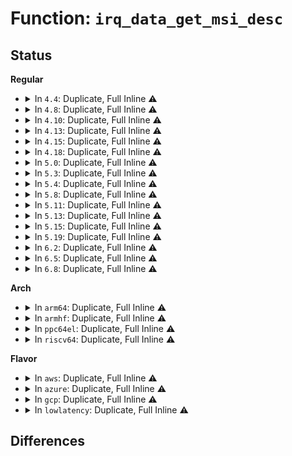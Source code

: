 # Function: <code>irq_data_get_msi_desc</code>

## Status
<b>Regular</b>
<ul>
<li>
<details>
<summary>In <code>4.4</code>: Duplicate, Full Inline ⚠️</summary>

**Collision:** Static Duplication

**Inline:** Full

**Transformation:** False

**Instances:**

```
In drivers/pci/msi.c (ffffffff814546da)
Location: include/linux/irq.h:647
Inline: True
Inline callers:
  - drivers/pci/msi.c:msi_set_mask_bit
  - drivers/pci/msi.c:pci_msi_domain_write_msg
```
```
In drivers/base/platform-msi.c (ffffffff8156cab6)
Location: include/linux/irq.h:647
Inline: True
Inline callers:
  - drivers/base/platform-msi.c:platform_msi_write_msg
```
</details>
</li>
<li>
<details>
<summary>In <code>4.8</code>: Duplicate, Full Inline ⚠️</summary>

**Collision:** Static Duplication

**Inline:** Full

**Transformation:** False

**Instances:**

```
In drivers/pci/msi.c (ffffffff814a1c85)
Location: include/linux/irq.h:676
Inline: True
Inline callers:
  - drivers/pci/msi.c:pci_msi_domain_write_msg
  - drivers/pci/msi.c:msi_set_mask_bit
```
```
In drivers/pci/host/pcie-designware.c (0)
Location: include/linux/irq.h:676
Inline: True
```
```
In drivers/base/platform-msi.c (ffffffff815c1f86)
Location: include/linux/irq.h:676
Inline: True
Inline callers:
  - drivers/base/platform-msi.c:platform_msi_write_msg
```
</details>
</li>
<li>
<details>
<summary>In <code>4.10</code>: Duplicate, Full Inline ⚠️</summary>

**Collision:** Static Duplication

**Inline:** Full

**Transformation:** False

**Instances:**

```
In drivers/pci/msi.c (ffffffff814c38d5)
Location: include/linux/irq.h:693
Inline: True
Inline callers:
  - drivers/pci/msi.c:pci_msi_domain_write_msg
  - drivers/pci/msi.c:msi_set_mask_bit
```
```
In drivers/pci/host/pcie-designware.c (0)
Location: include/linux/irq.h:693
Inline: True
```
```
In drivers/base/platform-msi.c (ffffffff815f13d6)
Location: include/linux/irq.h:693
Inline: True
Inline callers:
  - drivers/base/platform-msi.c:platform_msi_write_msg
```
</details>
</li>
<li>
<details>
<summary>In <code>4.13</code>: Duplicate, Full Inline ⚠️</summary>

**Collision:** Static Duplication

**Inline:** Full

**Transformation:** False

**Instances:**

```
In drivers/pci/msi.c (ffffffff814cdf25)
Location: include/linux/irq.h:743
Inline: True
Inline callers:
  - drivers/pci/msi.c:pci_msi_domain_write_msg
  - drivers/pci/msi.c:msi_set_mask_bit
```
```
In drivers/pci/dwc/pcie-designware-host.c (0)
Location: include/linux/irq.h:743
Inline: True
```
```
In drivers/base/platform-msi.c (ffffffff81605536)
Location: include/linux/irq.h:743
Inline: True
Inline callers:
  - drivers/base/platform-msi.c:platform_msi_write_msg
```
</details>
</li>
<li>
<details>
<summary>In <code>4.15</code>: Duplicate, Full Inline ⚠️</summary>

**Collision:** Static Duplication

**Inline:** Full

**Transformation:** False

**Instances:**

```
In drivers/pci/msi.c (ffffffff8150e465)
Location: include/linux/irq.h:772
Inline: True
Inline callers:
  - drivers/pci/msi.c:pci_msi_domain_write_msg
  - drivers/pci/msi.c:msi_set_mask_bit
```
```
In drivers/pci/dwc/pcie-designware-host.c (0)
Location: include/linux/irq.h:772
Inline: True
```
```
In drivers/base/platform-msi.c (ffffffff8166d936)
Location: include/linux/irq.h:772
Inline: True
Inline callers:
  - drivers/base/platform-msi.c:platform_msi_write_msg
```
</details>
</li>
<li>
<details>
<summary>In <code>4.18</code>: Duplicate, Full Inline ⚠️</summary>

**Collision:** Static Duplication

**Inline:** Full

**Transformation:** False

**Instances:**

```
In drivers/pci/msi.c (ffffffff81543365)
Location: include/linux/irq.h:774
Inline: True
Inline callers:
  - drivers/pci/msi.c:pci_msi_domain_write_msg
  - drivers/pci/msi.c:msi_set_mask_bit
```
```
In drivers/pci/controller/dwc/pcie-designware-host.c (ffffffff81548f85)
Location: include/linux/irq.h:774
Inline: True
Inline callers:
  - drivers/pci/controller/dwc/pcie-designware-host.c:dw_pci_bottom_ack
```
```
In drivers/base/platform-msi.c (ffffffff816a9375)
Location: include/linux/irq.h:774
Inline: True
Inline callers:
  - drivers/base/platform-msi.c:platform_msi_write_msg
```
</details>
</li>
<li>
<details>
<summary>In <code>5.0</code>: Duplicate, Full Inline ⚠️</summary>

**Collision:** Static Duplication

**Inline:** Full

**Transformation:** False

**Instances:**

```
In drivers/pci/msi.c (ffffffff8155a6e5)
Location: include/linux/irq.h:775
Inline: True
Inline callers:
  - drivers/pci/msi.c:pci_msi_domain_write_msg
  - drivers/pci/msi.c:msi_set_mask_bit
```
```
In drivers/base/platform-msi.c (ffffffff816c9f55)
Location: include/linux/irq.h:775
Inline: True
Inline callers:
  - drivers/base/platform-msi.c:platform_msi_write_msg
```
</details>
</li>
<li>
<details>
<summary>In <code>5.3</code>: Duplicate, Full Inline ⚠️</summary>

**Collision:** Static Duplication

**Inline:** Full

**Transformation:** False

**Instances:**

```
In drivers/pci/msi.c (ffffffff8158a7d5)
Location: include/linux/irq.h:788
Inline: True
Inline callers:
  - drivers/pci/msi.c:pci_msi_domain_write_msg
  - drivers/pci/msi.c:msi_set_mask_bit
```
```
In drivers/base/platform-msi.c (ffffffff817054e5)
Location: include/linux/irq.h:788
Inline: True
Inline callers:
  - drivers/base/platform-msi.c:platform_msi_write_msg
```
</details>
</li>
<li>
<details>
<summary>In <code>5.4</code>: Duplicate, Full Inline ⚠️</summary>

**Collision:** Static Duplication

**Inline:** Full

**Transformation:** False

**Instances:**

```
In drivers/pci/msi.c (ffffffff815ac155)
Location: include/linux/irq.h:806
Inline: True
Inline callers:
  - drivers/pci/msi.c:pci_msi_domain_write_msg
  - drivers/pci/msi.c:msi_set_mask_bit
```
```
In drivers/base/platform-msi.c (ffffffff81729775)
Location: include/linux/irq.h:806
Inline: True
Inline callers:
  - drivers/base/platform-msi.c:platform_msi_write_msg
```
</details>
</li>
<li>
<details>
<summary>In <code>5.8</code>: Duplicate, Full Inline ⚠️</summary>

**Collision:** Static Duplication

**Inline:** Full

**Transformation:** False

**Instances:**

```
In drivers/pci/msi.c (ffffffff81655255)
Location: include/linux/irq.h:836
Inline: True
Inline callers:
  - drivers/pci/msi.c:pci_msi_domain_write_msg
  - drivers/pci/msi.c:pci_msi_unmask_irq
  - drivers/pci/msi.c:pci_msi_mask_irq
```
```
In drivers/base/platform-msi.c (ffffffff817e5fa5)
Location: include/linux/irq.h:836
Inline: True
Inline callers:
  - drivers/base/platform-msi.c:platform_msi_write_msg
```
</details>
</li>
<li>
<details>
<summary>In <code>5.11</code>: Duplicate, Full Inline ⚠️</summary>

**Collision:** Static Duplication

**Inline:** Full

**Transformation:** False

**Instances:**

```
In drivers/pci/msi.c (ffffffff8165ed75)
Location: include/linux/irq.h:849
Inline: True
Inline callers:
  - drivers/pci/msi.c:pci_msi_domain_write_msg
  - drivers/pci/msi.c:pci_msi_unmask_irq
  - drivers/pci/msi.c:pci_msi_mask_irq
```
```
In drivers/base/platform-msi.c (ffffffff817fac35)
Location: include/linux/irq.h:849
Inline: True
Inline callers:
  - drivers/base/platform-msi.c:platform_msi_write_msg
```
</details>
</li>
<li>
<details>
<summary>In <code>5.13</code>: Duplicate, Full Inline ⚠️</summary>

**Collision:** Static Duplication

**Inline:** Full

**Transformation:** False

**Instances:**

```
In arch/x86/hyperv/irqdomain.c (ffffffff81033714)
Location: include/linux/irq.h:851
Inline: True
Inline callers:
  - arch/x86/hyperv/irqdomain.c:hv_irq_compose_msi_msg
```
```
In drivers/pci/msi.c (ffffffff81641265)
Location: include/linux/irq.h:851
Inline: True
Inline callers:
  - drivers/pci/msi.c:pci_msi_domain_write_msg
  - drivers/pci/msi.c:pci_msi_unmask_irq
  - drivers/pci/msi.c:pci_msi_mask_irq
```
```
In drivers/base/platform-msi.c (ffffffff817df955)
Location: include/linux/irq.h:851
Inline: True
Inline callers:
  - drivers/base/platform-msi.c:platform_msi_write_msg
```
</details>
</li>
<li>
<details>
<summary>In <code>5.15</code>: Duplicate, Full Inline ⚠️</summary>

**Collision:** Static Duplication

**Inline:** Full

**Transformation:** False

**Instances:**

```
In arch/x86/hyperv/irqdomain.c (ffffffff810388c4)
Location: include/linux/irq.h:853
Inline: True
Inline callers:
  - arch/x86/hyperv/irqdomain.c:hv_irq_compose_msi_msg
```
```
In drivers/pci/msi.c (ffffffff816b1e65)
Location: include/linux/irq.h:853
Inline: True
Inline callers:
  - drivers/pci/msi.c:pci_msi_domain_write_msg
  - drivers/pci/msi.c:pci_msi_unmask_irq
  - drivers/pci/msi.c:pci_msi_mask_irq
```
```
In drivers/base/platform-msi.c (ffffffff8186b415)
Location: include/linux/irq.h:853
Inline: True
Inline callers:
  - drivers/base/platform-msi.c:platform_msi_write_msg
```
</details>
</li>
<li>
<details>
<summary>In <code>5.19</code>: Duplicate, Full Inline ⚠️</summary>

**Collision:** Static Duplication

**Inline:** Full

**Transformation:** False

**Instances:**

```
In arch/x86/hyperv/irqdomain.c (ffffffff8103e743)
Location: include/linux/irq.h:857
Inline: True
Inline callers:
  - arch/x86/hyperv/irqdomain.c:hv_msi_free_irq
  - arch/x86/hyperv/irqdomain.c:hv_irq_compose_msi_msg
```
```
In drivers/pci/msi/msi.c (ffffffff817d3905)
Location: include/linux/irq.h:857
Inline: True
Inline callers:
  - drivers/pci/msi/msi.c:pci_msi_unmask_irq
  - drivers/pci/msi/msi.c:pci_msi_mask_irq
```
```
In drivers/pci/msi/irqdomain.c (ffffffff817d5675)
Location: include/linux/irq.h:857
Inline: True
Inline callers:
  - drivers/pci/msi/irqdomain.c:pci_msi_domain_write_msg
```
```
In drivers/base/platform-msi.c (ffffffff819b4195)
Location: include/linux/irq.h:857
Inline: True
Inline callers:
  - drivers/base/platform-msi.c:platform_msi_write_msg
```
</details>
</li>
<li>
<details>
<summary>In <code>6.2</code>: Duplicate, Full Inline ⚠️</summary>

**Collision:** Static Duplication

**Inline:** Full

**Transformation:** False

**Instances:**

```
In arch/x86/hyperv/irqdomain.c (ffffffff81047793)
Location: include/linux/irq.h:859
Inline: True
Inline callers:
  - arch/x86/hyperv/irqdomain.c:hv_msi_free_irq
  - arch/x86/hyperv/irqdomain.c:hv_irq_compose_msi_msg
```
```
In drivers/pci/msi/msi.c (ffffffff818f4e35)
Location: include/linux/irq.h:859
Inline: True
Inline callers:
  - drivers/pci/msi/msi.c:pci_msi_unmask_irq
  - drivers/pci/msi/msi.c:pci_msi_mask_irq
```
```
In drivers/pci/msi/irqdomain.c (ffffffff818f6565)
Location: include/linux/irq.h:859
Inline: True
Inline callers:
  - drivers/pci/msi/irqdomain.c:pci_irq_unmask_msix
  - drivers/pci/msi/irqdomain.c:pci_irq_mask_msix
  - drivers/pci/msi/irqdomain.c:pci_irq_unmask_msi
  - drivers/pci/msi/irqdomain.c:pci_irq_mask_msi
  - drivers/pci/msi/irqdomain.c:pci_msi_domain_write_msg
```
```
In drivers/base/platform-msi.c (ffffffff81b29085)
Location: include/linux/irq.h:859
Inline: True
Inline callers:
  - drivers/base/platform-msi.c:platform_msi_write_msg
```
</details>
</li>
<li>
<details>
<summary>In <code>6.5</code>: Duplicate, Full Inline ⚠️</summary>

**Collision:** Static Duplication

**Inline:** Full

**Transformation:** False

**Instances:**

```
In arch/x86/hyperv/irqdomain.c (ffffffff810479cf)
Location: include/linux/irq.h:872
Inline: True
Inline callers:
  - arch/x86/hyperv/irqdomain.c:hv_msi_free_irq
  - arch/x86/hyperv/irqdomain.c:hv_irq_compose_msi_msg
```
```
In drivers/pci/msi/msi.c (ffffffff81938265)
Location: include/linux/irq.h:872
Inline: True
Inline callers:
  - drivers/pci/msi/msi.c:pci_msi_unmask_irq
  - drivers/pci/msi/msi.c:pci_msi_mask_irq
```
```
In drivers/pci/msi/irqdomain.c (ffffffff819399c5)
Location: include/linux/irq.h:872
Inline: True
Inline callers:
  - drivers/pci/msi/irqdomain.c:pci_irq_unmask_msix
  - drivers/pci/msi/irqdomain.c:pci_irq_mask_msix
  - drivers/pci/msi/irqdomain.c:pci_irq_unmask_msi
  - drivers/pci/msi/irqdomain.c:pci_irq_mask_msi
  - drivers/pci/msi/irqdomain.c:pci_msi_domain_write_msg
```
```
In drivers/base/platform-msi.c (ffffffff81b79235)
Location: include/linux/irq.h:872
Inline: True
Inline callers:
  - drivers/base/platform-msi.c:platform_msi_write_msg
```
</details>
</li>
<li>
<details>
<summary>In <code>6.8</code>: Duplicate, Full Inline ⚠️</summary>

**Collision:** Static Duplication

**Inline:** Full

**Transformation:** False

**Instances:**

```
In arch/x86/hyperv/irqdomain.c (ffffffff8104e79f)
Location: include/linux/irq.h:854
Inline: True
Inline callers:
  - arch/x86/hyperv/irqdomain.c:hv_msi_free_irq
  - arch/x86/hyperv/irqdomain.c:hv_irq_compose_msi_msg
```
```
In drivers/pci/msi/msi.c (ffffffff819810c5)
Location: include/linux/irq.h:854
Inline: True
Inline callers:
  - drivers/pci/msi/msi.c:pci_msi_unmask_irq
  - drivers/pci/msi/msi.c:pci_msi_mask_irq
```
```
In drivers/pci/msi/irqdomain.c (ffffffff81982825)
Location: include/linux/irq.h:854
Inline: True
Inline callers:
  - drivers/pci/msi/irqdomain.c:pci_irq_unmask_msix
  - drivers/pci/msi/irqdomain.c:pci_irq_mask_msix
  - drivers/pci/msi/irqdomain.c:pci_irq_unmask_msi
  - drivers/pci/msi/irqdomain.c:pci_irq_mask_msi
  - drivers/pci/msi/irqdomain.c:pci_msi_domain_write_msg
```
```
In drivers/base/platform-msi.c (ffffffff81bcd135)
Location: include/linux/irq.h:854
Inline: True
Inline callers:
  - drivers/base/platform-msi.c:platform_msi_write_msg
```
</details>
</li>
</ul>
<b>Arch</b>
<ul>
<li>
<details>
<summary>In <code>arm64</code>: Duplicate, Full Inline ⚠️</summary>

**Collision:** Static Duplication

**Inline:** Full

**Transformation:** False

**Instances:**

```
In drivers/irqchip/irq-gic-v2m.c (ffff80001066d32c)
Location: include/linux/irq.h:806
Inline: True
Inline callers:
  - drivers/irqchip/irq-gic-v2m.c:gicv2m_compose_msi_msg
```
```
In drivers/irqchip/irq-gic-v3-mbi.c (ffff80001066f98c)
Location: include/linux/irq.h:806
Inline: True
Inline callers:
  - drivers/irqchip/irq-gic-v3-mbi.c:mbi_compose_mbi_msg
  - drivers/irqchip/irq-gic-v3-mbi.c:mbi_compose_msi_msg
```
```
In drivers/irqchip/irq-gic-v3-its.c (ffff800010670c08)
Location: include/linux/irq.h:806
Inline: True
Inline callers:
  - drivers/irqchip/irq-gic-v3-its.c:its_irq_compose_msi_msg
```
```
In drivers/irqchip/irq-ls-scfg-msi.c (ffff80001067b204)
Location: include/linux/irq.h:806
Inline: True
Inline callers:
  - drivers/irqchip/irq-ls-scfg-msi.c:ls_scfg_msi_compose_msg
```
```
In drivers/bus/fsl-mc/fsl-mc-msi.c (ffff80001068493c)
Location: include/linux/irq.h:806
Inline: True
Inline callers:
  - drivers/bus/fsl-mc/fsl-mc-msi.c:fsl_mc_msi_write_msg
```
```
In drivers/pci/msi.c (ffff800010715bec)
Location: include/linux/irq.h:806
Inline: True
Inline callers:
  - drivers/pci/msi.c:pci_msi_domain_write_msg
  - drivers/pci/msi.c:msi_set_mask_bit
```
```
In drivers/base/platform-msi.c (ffff80001091f5c4)
Location: include/linux/irq.h:806
Inline: True
Inline callers:
  - drivers/base/platform-msi.c:platform_msi_write_msg
```
</details>
</li>
<li>
<details>
<summary>In <code>armhf</code>: Duplicate, Full Inline ⚠️</summary>

**Collision:** Static Duplication

**Inline:** Full

**Transformation:** False

**Instances:**

```
In drivers/irqchip/irq-gic-v2m.c (0)
Location: include/linux/irq.h:806
Inline: True
```
```
In drivers/irqchip/irq-gic-v3-mbi.c (0)
Location: include/linux/irq.h:806
Inline: True
```
```
In drivers/irqchip/irq-gic-v3-its.c (0)
Location: include/linux/irq.h:806
Inline: True
```
```
In drivers/pci/msi.c (c08a0560)
Location: include/linux/irq.h:806
Inline: True
Inline callers:
  - drivers/pci/msi.c:pci_msi_domain_write_msg
  - drivers/pci/msi.c:msi_set_mask_bit
```
```
In drivers/base/platform-msi.c (c0a047bc)
Location: include/linux/irq.h:806
Inline: True
Inline callers:
  - drivers/base/platform-msi.c:platform_msi_write_msg
```
</details>
</li>
<li>
<details>
<summary>In <code>ppc64el</code>: Duplicate, Full Inline ⚠️</summary>

**Collision:** Static Duplication

**Inline:** Full

**Transformation:** False

**Instances:**

```
In arch/powerpc/sysdev/xics/ics-rtas.c (c0000000000bbb90)
Location: include/linux/irq.h:806
Inline: True
Inline callers:
  - arch/powerpc/sysdev/xics/ics-rtas.c:ics_rtas_startup
```
```
In arch/powerpc/sysdev/xics/ics-opal.c (c0000000000bc290)
Location: include/linux/irq.h:806
Inline: True
Inline callers:
  - arch/powerpc/sysdev/xics/ics-opal.c:ics_opal_startup
```
```
In arch/powerpc/sysdev/xive/common.c (c0000000000be858)
Location: include/linux/irq.h:806
Inline: True
Inline callers:
  - arch/powerpc/sysdev/xive/common.c:xive_irq_startup
```
```
In drivers/pci/msi.c (c000000000884700)
Location: include/linux/irq.h:806
Inline: True
Inline callers:
  - drivers/pci/msi.c:msi_set_mask_bit
```
</details>
</li>
<li>
<details>
<summary>In <code>riscv64</code>: Duplicate, Full Inline ⚠️</summary>

**Collision:** Static Duplication

**Inline:** Full

**Transformation:** False

**Instances:**

```
In drivers/pci/msi.c (ffffffe0004df2f0)
Location: include/linux/irq.h:806
Inline: True
Inline callers:
  - drivers/pci/msi.c:pci_msi_domain_write_msg
  - drivers/pci/msi.c:msi_set_mask_bit
```
```
In drivers/base/platform-msi.c (ffffffe00059e544)
Location: include/linux/irq.h:806
Inline: True
Inline callers:
  - drivers/base/platform-msi.c:platform_msi_write_msg
```
</details>
</li>
</ul>
<b>Flavor</b>
<ul>
<li>
<details>
<summary>In <code>aws</code>: Duplicate, Full Inline ⚠️</summary>

**Collision:** Static Duplication

**Inline:** Full

**Transformation:** False

**Instances:**

```
In drivers/pci/msi.c (ffffffff8159f925)
Location: include/linux/irq.h:806
Inline: True
Inline callers:
  - drivers/pci/msi.c:pci_msi_domain_write_msg
  - drivers/pci/msi.c:msi_set_mask_bit
```
```
In drivers/base/platform-msi.c (ffffffff816ef555)
Location: include/linux/irq.h:806
Inline: True
Inline callers:
  - drivers/base/platform-msi.c:platform_msi_write_msg
```
</details>
</li>
<li>
<details>
<summary>In <code>azure</code>: Duplicate, Full Inline ⚠️</summary>

**Collision:** Static Duplication

**Inline:** Full

**Transformation:** False

**Instances:**

```
In drivers/pci/msi.c (ffffffff8158eab5)
Location: include/linux/irq.h:806
Inline: True
Inline callers:
  - drivers/pci/msi.c:pci_msi_domain_write_msg
  - drivers/pci/msi.c:msi_set_mask_bit
```
```
In drivers/base/platform-msi.c (ffffffff816c9665)
Location: include/linux/irq.h:806
Inline: True
Inline callers:
  - drivers/base/platform-msi.c:platform_msi_write_msg
```
</details>
</li>
<li>
<details>
<summary>In <code>gcp</code>: Duplicate, Full Inline ⚠️</summary>

**Collision:** Static Duplication

**Inline:** Full

**Transformation:** False

**Instances:**

```
In drivers/pci/msi.c (ffffffff8159fea5)
Location: include/linux/irq.h:806
Inline: True
Inline callers:
  - drivers/pci/msi.c:pci_msi_domain_write_msg
  - drivers/pci/msi.c:msi_set_mask_bit
```
```
In drivers/base/platform-msi.c (ffffffff8171cc35)
Location: include/linux/irq.h:806
Inline: True
Inline callers:
  - drivers/base/platform-msi.c:platform_msi_write_msg
```
</details>
</li>
<li>
<details>
<summary>In <code>lowlatency</code>: Duplicate, Full Inline ⚠️</summary>

**Collision:** Static Duplication

**Inline:** Full

**Transformation:** False

**Instances:**

```
In drivers/pci/msi.c (ffffffff815ba2d5)
Location: include/linux/irq.h:806
Inline: True
Inline callers:
  - drivers/pci/msi.c:pci_msi_domain_write_msg
  - drivers/pci/msi.c:msi_set_mask_bit
```
```
In drivers/base/platform-msi.c (ffffffff81737f95)
Location: include/linux/irq.h:806
Inline: True
Inline callers:
  - drivers/base/platform-msi.c:platform_msi_write_msg
```
</details>
</li>
</ul>

## Differences
